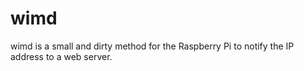 wimd
====

wimd is a small and dirty method for the Raspberry Pi to notify the IP address to a web server.
